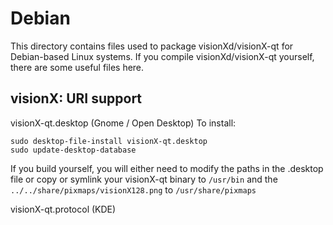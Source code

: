 
Debian
====================
This directory contains files used to package visionXd/visionX-qt
for Debian-based Linux systems. If you compile visionXd/visionX-qt yourself, there are some useful files here.

## visionX: URI support ##


visionX-qt.desktop  (Gnome / Open Desktop)
To install:

	sudo desktop-file-install visionX-qt.desktop
	sudo update-desktop-database

If you build yourself, you will either need to modify the paths in
the .desktop file or copy or symlink your visionX-qt binary to `/usr/bin`
and the `../../share/pixmaps/visionX128.png` to `/usr/share/pixmaps`

visionX-qt.protocol (KDE)

